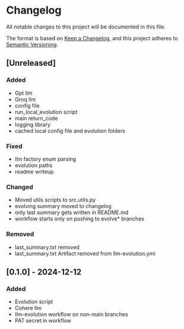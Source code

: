 # Changelog

All notable changes to this project will be documented in this file.

The format is based on [Keep a Changelog](https://keepachangelog.com/en/1.1.0/),
and this project adheres to [Semantic Versioning](https://semver.org/spec/v2.0.0.html).

## [Unreleased]

### Added

- Gpt llm
- Groq llm
- config file
- run_local_evolution script
- main return_code
- logging library
- cached local config file and evolution folders

### Fixed

- llm factory enum parsing
- evolution paths
- readme writeup

### Changed

- Moved utils scripts to src.utils.py
- evolving summary moved to changelog
- only last summary gets written in README.md
- workflow starts only on pushing to evolve* branches

### Removed

- last_summary.txt removed
- last_summary.txt Artifact removed from llm-evolution.yml

## [0.1.0] - 2024-12-12

### Added

- Evolution script
- Cohere llm
- llm-evolution workflow on non-main branches
- PAT secret in workflow
